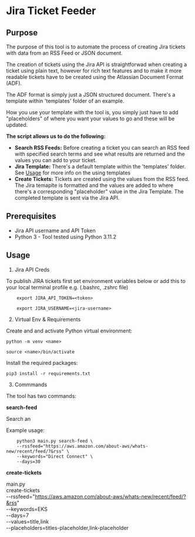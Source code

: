 # Jira Ticket Feeder

## Purpose

The purpose of this tool is to automate the process of creating Jira tickets with data from an RSS Feed or JSON document.

The creation of tickets using the Jira API is straightforwad when creating a ticket using plain text, however for rich text features and to make it more readable tickets have to be created using the Atlassian Document Format (ADF).

The ADF format is simply just a JSON structured document. There's a template within 'templates' folder of an example.

How you use your template with the tool is, you simply just have to add "placeholders" of where you want your values to go and these will be updated.


**The script allows us to do the following:** 

- **Search RSS Feeds:** Before creating a ticket you can search an RSS feed with specified search terms and see what results are returned and the values you can add to your ticket.
- **Jira Template:** There's a default template within the 'templates' folder. See [Usage](##Usage) for more info on the using templates
- **Create Tickets:** Tickets are created using the values from the RSS feed. The Jira temaplte is formatted and the values are added to where there's a corresponding "placeholder" value in the Jira Template. The completed template is sent via the Jira API.



## Prerequisites

- Jira API username and API Token
- Python 3 - Tool tested using Python 3.11.2 



## Usage

1. Jira API Creds

To publish JIRA tickets first set environment variables below or add this to your local terminal profile e.g. (.bashrc, .zshrc file)


        export JIRA_API_TOKEN=<token>
   
        export JIRA_USERNAME=<jira-username>



2. Virtual Env & Requirements

Create and and activate Python virtual environment: 

    python -m venv <name>

    source <name>/bin/activate


Install the required packages:

    pip3 install -r requirements.txt


3. Commmands

The tool has two commands:

**search-feed**

Search an 

Example usage:

        python3 main.py search-feed \
        --rssfeed="https://aws.amazon.com/about-aws/whats-new/recent/feed/?&rss" \
        --keywords="Direct Connect" \
        --days=30

**create-tickets**


main.py \
    create-tickets \
    --rssfeed="https://aws.amazon.com/about-aws/whats-new/recent/feed/?&rss" \
    --keywords=EKS \
    --days=7 \
    --values=title,link \
    --placeholders=titles-placeholder,link-placeholder




